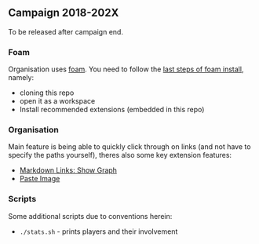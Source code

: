 ## Campaign 2018-202X
To be released after campaign end.

### Foam
Organisation uses [foam](https://foambubble.github.io/foam/).
You need to follow the [last steps of foam install](https://foambubble.github.io/foam/#getting-started), namely:
- cloning this repo
- open it as a workspace
- Install recommended extensions (embedded in this repo)

### Organisation
Main feature is being able to quickly click through on links (and not have to specify the paths yourself), theres also some key extension features:

- [Markdown Links: Show Graph](https://marketplace.visualstudio.com/items?itemName=tchayen.markdown-links)
- [Paste Image](https://marketplace.visualstudio.com/items?itemName=mushan.vscode-paste-image)

### Scripts
Some additional scripts due to conventions herein:

- `./stats.sh` - prints players and their involvement
